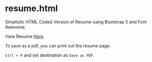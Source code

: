 # resume.html
Simplistic HTML Coded Version of Resume using Bootstrap 5 and Font Awesome.

View Resume [Here](https://saptak625.github.io/resume.html/).

To save as a pdf, you can print out the resume page. 

`Ctrl + P` and set destination as `Save as PDF`.
